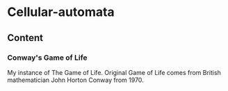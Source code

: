 # Cellular-automata
## Content
### Conway's Game of Life
My instance of The Game of Life. Original Game of Life comes from British mathematician John Horton Conway from 1970.
